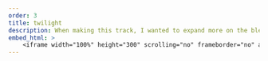 ```yaml
---
order: 3
title: twilight
description: When making this track, I wanted to expand more on the blend between recording guitar and MIDI synthesizers that I played with in synthmessing. 
embed_html: >
    <iframe width="100%" height="300" scrolling="no" frameborder="no" allow="autoplay" src="https://w.soundcloud.com/player/?url=https%3A//api.soundcloud.com/tracks/1962280815&color=%233b35be&auto_play=false&hide_related=false&show_comments=true&show_user=true&show_reposts=false&show_teaser=true&visual=true"></iframe><div style="font-size: 10px; color: #cccccc;line-break: anywhere;word-break: normal;overflow: hidden;white-space: nowrap;text-overflow: ellipsis; font-family: Interstate,Lucida Grande,Lucida Sans Unicode,Lucida Sans,Garuda,Verdana,Tahoma,sans-serif;font-weight: 100;"><a href="https://soundcloud.com/elijahmyers00" title="Elijahmyers00" target="_blank" style="color: #cccccc; text-decoration: none;">Elijahmyers00</a> · <a href="https://soundcloud.com/elijahmyers00/twilight" title="twilight" target="_blank" style="color: #cccccc; text-decoration: none;">twilight</a></div>
---
```

